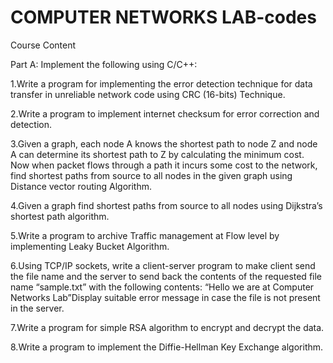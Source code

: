 # COMPUTER NETWORKS LAB-codes
Course Content

Part A: Implement the following using C/C++:

1.Write a program for implementing the error detection technique for data transfer in unreliable network code using CRC (16-bits) Technique.

2.Write a program to implement internet checksum for error correction and detection.

3.Given a graph, each node A knows the shortest path to node Z and node A can determine its shortest path to Z by calculating the minimum cost. Now when packet flows through a path it incurs some cost to the network, find shortest paths from source to all nodes in the given graph using Distance vector routing Algorithm.

4.Given a graph find shortest paths from source to all nodes using Dijkstra’s shortest path algorithm.

5.Write a program to archive Traffic management at Flow level by implementing Leaky Bucket Algorithm.

6.Using TCP/IP sockets, write a client-server program to make client send the file name and the server to send back the contents of the requested file name “sample.txt” with the following contents: “Hello we are at Computer Networks Lab”Display suitable error message in case the file is not present in the server.

7.Write a program for simple RSA algorithm to encrypt and decrypt the data.

8.Write a program to implement the Diffie-Hellman Key Exchange algorithm.
